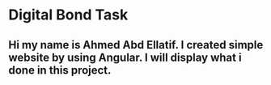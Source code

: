 # Digital Bond Task
## Hi my name is Ahmed Abd Ellatif. I created simple website by using Angular. I will display what i done in this project.


